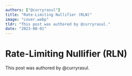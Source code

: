 ```yaml
---
authors: ["@curryrasul"]
title: "Rate-Limiting Nullifier (RLN)"
image: "cover.webp"
tldr: "This post was authored by @curryrasul."
date: "2023-08-01"
---
```


# Rate-Limiting Nullifier (RLN)

This post was authored by @curryrasul.
